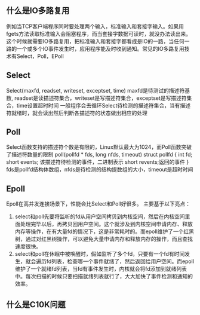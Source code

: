 ## 什么是IO多路复用
例如当TCP客户端程序同时要处理两个输入，标准输入和套接字输入。如果用fgets方法读取标准输入会阻塞程序，而当套接字数据可读时，就没办法读出来。这个时候就需要IO多路复用，把标准输入和套接字都看成是IO的一路，当任何一路的一个或多个IO事件发生时，应用程序能及时收到通知。常见的IO多路复用技术有Select，Poll，EPoll

## Select 
Select(maxfd, readset, writeset, exceptset, time)
maxfd是待测试的描述符基数, readset是读描述符集合，writeset是写描述符集合，exceptset是写描述符集合，time设置超时时间
一般程序会去循环Select待检测的描述符集合，当有描述符就绪时，就会读出然后判断各描述符的状态做出相应的处理

## Poll
Select函数支持的描述符个数是有限的，Linux默认最大为1024，而Poll函数突破了描述符数量的限制
poll(pollfd * fds, long nfds, timeout) 
struct pollfd {
    int fd;
    short events; 该描述符待检测的事件，二进制表示
    short revents;返回的事件
}
fds是pollfd结构体数组，nfds是待检测的结构提数组的大小，timeout是超时时间

## Epoll
Epoll在高并发连接场景下，性能会比Select和Poll好很多。
主要基于以下亮点：
1. select和poll先要将监听的fd从用户空间拷贝到内核空间，然后在内核空间里面处理完毕以后，再拷贝回用户空间。这个就涉及到内核空间申请内存、释放内存等操作，在有大量fd的情况下，这是非常耗时的。而epoll维护了一个红黑树，通过对红黑树操作，可以避免大量申请内存和释放内存的操作，而且查找速度很快。
2. select和poll在休眠中被唤醒时，假如监听了多个fd，只要有一个fd有时间发生，就会遍历fd列表，检查哪一个事件就绪了，然后返回给用户空间。而epoll维护了一个就绪fd列表，当fd有事件发生时，内核就会将fd添加到就绪列表中。每次扫描的时候只要扫描就绪列表就行了，大大加快了事件检测和通知的效率。

## 什么是C10K问题
